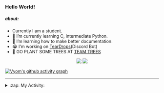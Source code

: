 ### Hello World!

##### about:
- Currently I am a student.
- 🌱 I’m currently learning C, intermediate Python.
- 🌱 I’m learning how to make better documentation.
- 😭 I'm working on [TearDrops](https://github.com/Vyvy-vi/TearDrops)(Discord Bot)
- 🌱 GO PLANT SOME TREES AT [TEAM TREES](https://teamtrees.org/)

<p align="center">
  <a href="https://twitter.com/Vyvy_viM"><img target="_blank" src="https://img.shields.io/badge/twitter%20@Vyvy_viM-0D95E8?style=for-the-badge&logo=twitter&logoColor=white"/></a> 
  <a href="https://vyvy-vi.github.io/portfolio"><img target="_blank" src="https://img.shields.io/badge/-I%27m_craving_for_open_source-green?style=for-the-badge&logo=github&logoColor=black"/></a> 
</p>

[![Vyom's github activity graph](https://activity-graph.herokuapp.com/graph?username=Vyvy-vi)](https://github.com/ashutosh00710/github-readme-activity-graph)

---
<details>
  <summary>:zap: My Activity:</summary>
  
<!--START_SECTION:waka-->
**I'm a Night 🦉** 

```text
🌞 Morning    27 commits     █░░░░░░░░░░░░░░░░░░░░░░░░   4.61% 
🌆 Daytime    158 commits    ██████░░░░░░░░░░░░░░░░░░░   26.96% 
🌃 Evening    253 commits    ██████████░░░░░░░░░░░░░░░   43.17% 
🌙 Night      148 commits    ██████░░░░░░░░░░░░░░░░░░░   25.26%

```
📅 **I'm Most Productive on Thursday** 

```text
Monday       88 commits     ███░░░░░░░░░░░░░░░░░░░░░░   15.02% 
Tuesday      93 commits     ████░░░░░░░░░░░░░░░░░░░░░   15.87% 
Wednesday    80 commits     ███░░░░░░░░░░░░░░░░░░░░░░   13.65% 
Thursday     114 commits    ████░░░░░░░░░░░░░░░░░░░░░   19.45% 
Friday       34 commits     █░░░░░░░░░░░░░░░░░░░░░░░░   5.8% 
Saturday     77 commits     ███░░░░░░░░░░░░░░░░░░░░░░   13.14% 
Sunday       100 commits    ████░░░░░░░░░░░░░░░░░░░░░   17.06%

```


📊 **This Week I Spent My Time On** 

```text
🔥 Editors: 
Vim                      4 hrs 43 mins       █████████████████████████   100.0%

🐱‍💻 Projects: 
Praise-Bot-Discord       2 hrs 8 mins        ███████████░░░░░░░░░░░░░░   45.26% 
TEC-Discord-Oauth2       1 hr 17 mins        ██████░░░░░░░░░░░░░░░░░░░   27.42% 
TEC-Discord-Automation   1 hr 10 mins        ██████░░░░░░░░░░░░░░░░░░░   24.93% 
another-discord-bot      3 mins              ░░░░░░░░░░░░░░░░░░░░░░░░░   1.33% 
Unknown Project          2 mins              ░░░░░░░░░░░░░░░░░░░░░░░░░   1.06%

```


 Last Updated on 27/06/2021
<!--END_SECTION:waka-->
</details>

